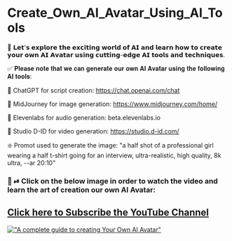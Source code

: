 # Create_Own_AI_Avatar_Using_AI_Tools
🔔 𝗟𝗲𝘁'𝘀 𝗲𝘅𝗽𝗹𝗼𝗿𝗲 𝘁𝗵𝗲 𝗲𝘅𝗰𝗶𝘁𝗶𝗻𝗴 𝘄𝗼𝗿𝗹𝗱 𝗼𝗳 𝗔𝗜 𝗮𝗻𝗱 𝗹𝗲𝗮𝗿𝗻 𝗵𝗼𝘄 𝘁𝗼 𝗰𝗿𝗲𝗮𝘁𝗲 𝘆𝗼𝘂𝗿 𝗼𝘄𝗻 𝗔𝗜 𝗔𝘃𝗮𝘁𝗮𝗿 𝘂𝘀𝗶𝗻𝗴 𝗰𝘂𝘁𝘁𝗶𝗻𝗴-𝗲𝗱𝗴𝗲 𝗔𝗜 𝘁𝗼𝗼𝗹𝘀 𝗮𝗻𝗱 𝘁𝗲𝗰𝗵𝗻𝗶𝗾𝘂𝗲𝘀.

✅ 𝐏𝐥𝐞𝐚𝐬𝐞 𝐧𝐨𝐭𝐞 𝐭𝐡𝐚𝐭 𝐰𝐞 𝐜𝐚𝐧 𝐠𝐞𝐧𝐞𝐫𝐚𝐭𝐞 𝐨𝐮𝐫 𝐨𝐰𝐧 𝐀𝐈 𝐀𝐯𝐚𝐭𝐚𝐫 𝐮𝐬𝐢𝐧𝐠 𝐭𝐡𝐞 𝐟𝐨𝐥𝐥𝐨𝐰𝐢𝐧𝐠 𝐀𝐈 𝐭𝐨𝐨𝐥𝐬:

🔶 ChatGPT for script creation: https://chat.openai.com/chat

🔶 MidJourney for image generation: https://www.midjourney.com/home/

🔶 Elevenlabs for audio generation: beta.elevenlabs.io

🔶 Studio D-ID for video generation: https://studio.d-id.com/

❇️ Promot used to generate the image:
"a half shot of a professional girl wearing a half t-shirt going for an interview, ultra-realistic, high quality, 8k ultra, --ar 20:10"

### 🔴 ⏯ Click on the below image in order to watch the video and learn the art of creation our own AI Avatar:

## [Click here to Subscribe the YouTube Channel](https://www.youtube.com/channel/UCLTE4_DaxM3w2pqjIrnkO8A?sub_confirmation=1)

[!["A complete guide to creating Your Own AI Avatar"](https://i.ytimg.com/vi/7jXx-Vszu9s/maxresdefault.jpg)](https://youtu.be/7jXx-Vszu9s "A complete guide to creating Your Own AI Avatar")
